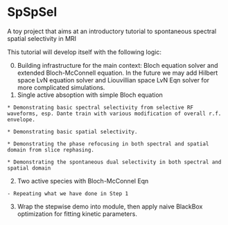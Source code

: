 # SpSpSel
A toy project that aims at an introductory tutorial to spontaneous spectral spatial selectivity in MRI


This tutorial will develop itself with the following logic:

  0. Building infrastructure for the main context: Bloch equation solver and extended Bloch-McConnell equation. In the future we may add Hilbert space LvN equation solver and Liouvillian space LvN Eqn solver for more complicated simulations.
  1. Single active absoption with simple Bloch equation

    * Demonstrating basic spectral selectivity from selective RF waveforms, esp. Dante train with various modification of overall r.f. envelope.

    * Demonstrating basic spatial selectivity.

    * Demonstrating the phase refocusing in both spectral and spatial domain from slice rephasing. 

    * Demonstrating the spontaneous dual selectivity in both spectral and spatial domain

  2. Two active species with Bloch-McConnel Eqn

    - Repeating what we have done in Step 1

  3. Wrap the stepwise demo into module, then apply naive BlackBox optimization for fitting kinetic parameters.  
